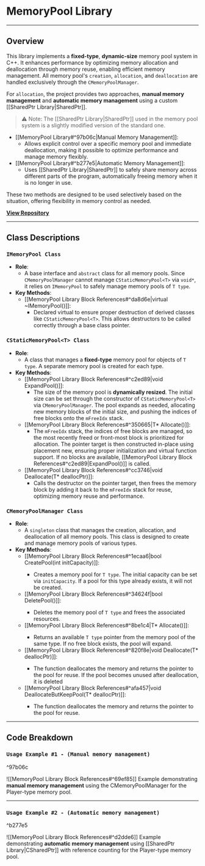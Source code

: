 # **MemoryPool Library**
---
## **Overview**
This library implements a **fixed-type**, **dynamic-size** memory pool system in C++. It enhances performance by optimizing memory allocation and deallocation through memory reuse, enabling efficient memory management. All memory pool's `creation`, `allocation`, and `deallocation` are handled exclusively through the `CMemoryPoolManager`.

For `allocation`, the project provides two approaches, **manual memory management** and **automatic memory management** using a custom [[SharedPtr Library|SharedPtr]].
> ⚠️ Note: The [[SharedPtr Library|SharedPtr]] used in the memory pool system is a slightly modified version of the standard one. 
- [[MemoryPool Library#^97b06c|Manual Memory Management]]:
	- Allows explicit control over a specific memory pool and immediate deallocation, making it possible to optimize performance and manage memory flexibly.  
- [[MemoryPool Library#^b277e5|Automatic Memory Management]]:
	- Uses [[SharedPtr Library|SharedPtr]] to safely share memory across different parts of the program, automatically freeing memory when it is no longer in use.

These two methods are designed to be used selectively based on the situation, offering flexibility in memory control as needed.

[**View Repository**](https://github.com/Woo95/MemoryPool)

---
## **Class Descriptions**
### `IMemoryPool Class`
- **Role**:
	- A base interface and `abstract` class for all memory pools. Since `CMemoryPoolManager` cannot manage `CStaticMemoryPool<T>` via `void*`, it relies on `IMemoryPool` to safely manage memory pools of `T type`.
- **Key Methods**:
	- [[MemoryPool Library Block References#^da8d6e|virtual ~IMemoryPool()]]:
		- Declared virtual to ensure proper destruction of derived classes like `CStaticMemoryPool<T>`. This allows destructors to be called correctly through a base class pointer.
### `CStaticMemoryPool<T> Class`
- **Role**:
	- A class that manages a **fixed-type** memory pool for objects of `T type`. A separate memory pool is created for each type.
- **Key Methods**:
	- [[MemoryPool Library Block References#^c2ed89|void ExpandPool()]]:
		- The size of the memory pool is **dynamically resized**. The initial size can be set through the constructor of `CStaticMemoryPool<T>` via `CMemoryPoolManager`. The pool expands as needed, allocating new memory blocks of the initial size, and pushing the indices of free blocks onto the `mFreeIdx` stack.
	- [[MemoryPool Library Block References#^350665|T* Allocate()]]:
		- The `mFreeIdx` stack, the indices of free blocks are managed, so the most recently freed or front-most block is prioritized for allocation. The pointer target is then constructed in-place using placement new, ensuring proper initialization and virtual function support. If no blocks are available, [[MemoryPool Library Block References#^c2ed89|ExpandPool()]] is called.
	- [[MemoryPool Library Block References#^cc3746|void Deallocate(T* deallocPtr)]]:
		- Calls the destructor on the pointer target, then frees the memory block by adding it back to the `mFreeIdx` stack for reuse, optimizing memory reuse and performance.
### `CMemoryPoolManager Class`
- **Role**:
	-  A `singleton` class that manages the creation, allocation, and deallocation of all memory pools. This class is designed to create and manage memory pools of various types.
- **Key Methods**:
	- [[MemoryPool Library Block References#^1ecaa6|bool CreatePool<T>(int initCapacity)]]:
		- Creates a memory pool for `T type`. The initial capacity can be set via `initCapacity`. If a pool for this type already exists, it will not be created.
	- [[MemoryPool Library Block References#^34624f|bool DeletePool<T>()]]:
		- Deletes the memory pool of `T type` and frees the associated resources.
	- [[MemoryPool Library Block References#^8be1c4|T* Allocate<T>()]]:
		- Returns an available `T type` pointer from the memory pool of the same type. If no free block exists, the pool will expand.
	- [[MemoryPool Library Block References#^820f8e|void Deallocate<T>(T* deallocPtr)]]:
		- The function deallocates the memory and returns the pointer to the pool for reuse. If the pool becomes unused after deallocation, it is deleted
	- [[MemoryPool Library Block References#^afa457|void DeallocateButKeepPool<T>(T* deallocPtr)]]:
		- The function deallocates the memory and returns the pointer to the pool for reuse.

---
## **Code Breakdown**
### `Usage Example #1 - (Manual memory management)` 

^97b06c

![[MemoryPool Library Block References#^69ef85]]
Example demonstrating **manual memory management** using the CMemoryPoolManager for the Player-type memory pool.

---
### `Usage Example #2 - (Automatic memory management)` 

^b277e5

![[MemoryPool Library Block References#^d2dde6]]
Example demonstrating **automatic memory management** using [[SharedPtr Library|CSharedPtr]] with reference counting for the Player-type memory pool.